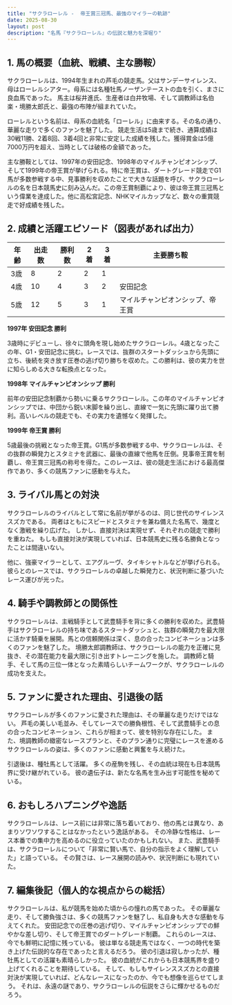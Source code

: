 ```yaml
---
title: "サクラローレル -  帝王賞三冠馬、最強のマイラーの軌跡"
date: 2025-08-30
layout: post
description: "名馬『サクラローレル』の伝説と魅力を深堀り"
---
```


## 1. 馬の概要（血統、戦績、主な勝鞍）

サクラローレルは、1994年生まれの芦毛の競走馬。父はサンデーサイレンス、母はローレルシアター。母系には名種牡馬ノーザンテーストの血を引く、まさに良血馬であった。  馬主は桜井進氏、生産者は白井牧場、そして調教師は名伯楽・境勝太郎氏と、最強の布陣が組まれていた。

ローレルという名前は、母系の血統名「ローレル」に由来する。その名の通り、華麗な走りで多くのファンを魅了した。  競走生活は5歳まで続き、通算成績は30戦11勝、2着8回、3着4回と非常に安定した成績を残した。獲得賞金は5億7000万円を超え、当時としては破格の金額であった。

主な勝鞍としては、1997年の安田記念、1998年のマイルチャンピオンシップ、そして1999年の帝王賞が挙げられる。特に帝王賞は、ダートグレード競走でG1馬が多数参戦する中、見事勝利を収めたことで大きな話題を呼び、サクラローレルの名を日本競馬史に刻み込んだ。この帝王賞制覇により、彼は帝王賞三冠馬という偉業を達成した。他に高松宮記念、NHKマイルカップなど、数々の重賞競走で好成績を残した。

## 2. 成績と活躍エピソード（図表があれば出力）


| 年齢 | 出走数 | 勝利数 | 2着 | 3着 | 主要勝ち鞍 |
|---|---|---|---|---|---|
| 3歳 | 8 | 2 | 2 | 1 |  |
| 4歳 | 10 | 4 | 3 | 2 | 安田記念 |
| 5歳 | 12 | 5 | 3 | 1 | マイルチャンピオンシップ、帝王賞 |


**1997年 安田記念 勝利**

3歳時にデビューし、徐々に頭角を現し始めたサクラローレル。4歳となったこの年、G1・安田記念に挑む。レースでは、抜群のスタートダッシュから先頭に立ち、後続を突き放す圧巻の逃げ切り勝ちを収めた。この勝利は、彼の実力を世に知らしめる大きな転換点となった。


**1998年 マイルチャンピオンシップ 勝利**

前年の安田記念制覇から勢いに乗るサクラローレル。この年のマイルチャンピオンシップでは、中団から鋭い末脚を繰り出し、直線で一気に先頭に躍り出て勝利。高いレベルの競走でも、その実力を遺憾なく発揮した。


**1999年 帝王賞 勝利**

5歳最後の挑戦となった帝王賞。G1馬が多数参戦する中、サクラローレルは、その抜群の瞬発力とスタミナを武器に、最後の直線で他馬を圧倒。見事帝王賞を制覇し、帝王賞三冠馬の称号を得た。このレースは、彼の競走生活における最高傑作であり、多くの競馬ファンに感動を与えた。


## 3. ライバル馬との対決

サクラローレルのライバルとして常に名前が挙がるのは、同じ世代のサイレンススズカである。  両者はともにスピードとスタミナを兼ね備えた名馬で、幾度となく激戦を繰り広げた。  しかし、直接対決は実現せず、それぞれの競走で勝利を重ねた。  もしも直接対決が実現していれば、日本競馬史に残る名勝負となったことは間違いない。

他に、強豪マイラーとして、エアグルーヴ、タイキシャトルなどが挙げられる。彼らとのレースでは、サクラローレルの卓越した瞬発力と、状況判断に基づいたレース運びが光った。


## 4. 騎手や調教師との関係性

サクラローレルは、主戦騎手として武豊騎手を背に多くの勝利を収めた。武豊騎手はサクラローレルの持ち味であるスタートダッシュと、抜群の瞬発力を最大限に活かす騎乗を展開。馬との信頼関係は深く、息の合ったコンビネーションは多くのファンを魅了した。  境勝太郎調教師は、サクラローレルの能力を正確に見抜き、その潜在能力を最大限に引き出すトレーニングを施した。  調教師と騎手、そして馬の三位一体となった素晴らしいチームワークが、サクラローレルの成功を支えた。


## 5. ファンに愛された理由、引退後の話

サクラローレルが多くのファンに愛された理由は、その華麗な走りだけではない。  芦毛の美しい毛並み、そしてレースでの勝負根性、そして武豊騎手との息の合ったコンビネーション、これらが相まって、彼を特別な存在にした。  また、境調教師の緻密なレースプランと、そのプラン通りに完璧にレースを進めるサクラローレルの姿は、多くのファンに感動と興奮を与え続けた。

引退後は、種牡馬として活躍。  多くの産駒を残し、その血統は現在も日本競馬界に受け継がれている。  彼の遺伝子は、新たな名馬を生み出す可能性を秘めている。


## 6. おもしろハプニングや逸話

サクラローレルは、レース前には非常に落ち着いており、他の馬とは異なり、あまりソワソワすることはなかったという逸話がある。  その冷静な性格は、レース本番での集中力を高めるのに役立っていたのかもしれない。  また、武豊騎手は、サクラローレルについて「非常に賢い馬で、自分の指示をよく理解していた」と語っている。  その賢さは、レース展開の読みや、状況判断にも現れていた。


## 7. 編集後記（個人的な視点からの総括）

サクラローレルは、私が競馬を始めた頃からの憧れの馬であった。  その華麗な走り、そして勝負強さは、多くの競馬ファンを魅了し、私自身も大きな感動を与えてくれた。  安田記念での圧巻の逃げ切り、マイルチャンピオンシップでの鮮やかな差し切り、そして帝王賞でのダートグレード制覇。  これらのレースは、今でも鮮明に記憶に残っている。  彼は単なる競走馬ではなく、一つの時代を築き上げた伝説的な存在であったと言えるだろう。  彼の引退は寂しかったが、種牡馬としての活躍も素晴らしかった。  彼の血統がこれからも日本競馬界を盛り上げてくれることを期待している。  そして、もしもサイレンススズカとの直接対決が実現していれば、どんなレースになったのか、今でも想像を巡らせてしまう。  それは、永遠の謎であり、サクラローレルの伝説をさらに輝かせるものだろう。
